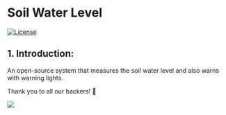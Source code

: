 # Soil Water Level
[![License](https://poser.pugx.org/bagisto/bagisto-gdpr/license)](https://github.com/arsivpro/soil-water-level/blob/master/LICENSE)

## 1. Introduction:

An open-source system that measures the soil water level and also warns with warning lights.

Thank you to all our backers! 🙏

<a href="https://opencollective.com/arsivpro#contributors" target="_blank"><img src="https://opencollective.com/arsivpro/backers.svg?width=890"></a>
